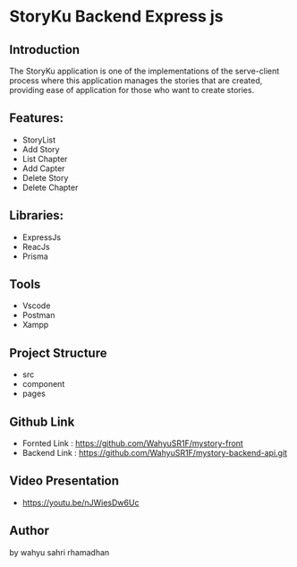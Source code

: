 # StoryKu Backend Express js

## Introduction

The StoryKu application is one of the implementations of the serve-client process where this application manages the stories that are created, providing ease of application for those who want to create stories.


## Features:

- StoryList
- Add Story
- List Chapter
- Add Capter
- Delete Story
- Delete Chapter

## Libraries:
- ExpressJs
- ReacJs
- Prisma
## Tools
- Vscode
- Postman
- Xampp
## Project Structure
- src
- component
- pages

## Github Link

- Fornted Link : https://github.com/WahyuSR1F/mystory-front
- Backend Link : https://github.com/WahyuSR1F/mystory-backend-api.git

## Video Presentation
- https://youtu.be/nJWiesDw6Uc

## Author 
by wahyu sahri rhamadhan
